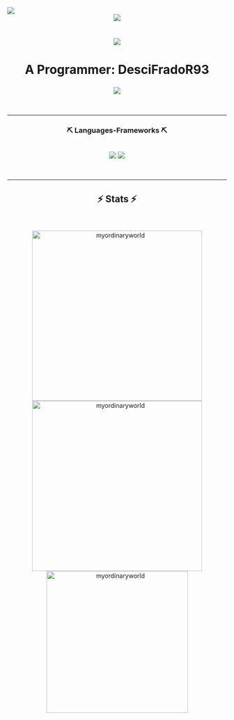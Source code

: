 <div><img align="center" src="https://visitor-badge.laobi.icu/badge?page_id=DesciFradoR93.DesciFradoR93" /></div>

<div align="center">
<img align="center" src="https://repository-images.githubusercontent.com/588181932/e36ec678-7984-4cdd-8e4c-a3932772ff8e">
</div>


<h1 align="center">
    <img src="https://readme-typing-svg.herokuapp.com/?font=Righteous&size=35&center=true&vCenter=true&width=500&height=70&duration=4000&lines=DesciFradoR;+93;" />
</h1>

<h1 align="center">A Programmer: DesciFradoR93</h1>
<h3 align="center">
    <img src="https://readme-typing-svg.herokuapp.com/?font=Righteous&size=25&center=true&vCenter=true&width=400&height=50&duration=3000&lines=Coding+is+a+Beautiful+World.;" />
</h3>
<br/>

<!--<h2 align="center"> 🏆 Trophies 🏆 </h2>
<br/>
<p align="center"> <a href="https://github.com/ryo-ma/github-profile-trophy"><img src="https://github-profile-trophy.vercel.app/?username=myordinaryworld" alt="myordinaryworld" /></a> </p>-->

<!--<h3 align="center">👋 Connect with me 👋</h3>
<p align="center">
<a href="https://instagram.com/cursedclient2563" target="blank"><img align="center" src="https://raw.githubusercontent.com/rahuldkjain/github-profile-readme-generator/master/src/images/icons/Social/instagram.svg" alt="cursedclient2563" height="30" width="40" /></a>
</p>-->
<hr/>
<h3 align="center">⛏️ Languages-Frameworks ⛏️</h3>
<br/>
<div align="center">
    <img src="https://skillicons.dev/icons?i=bootstrap,html,css,vscode,github,git" />
    <img src="https://skillicons.dev/icons?i=nodejs,python,javascript,flask" /><br>
</div>

<br/><hr/>


<h2 align="center">⚡ Stats ⚡</h2>
<br>
<br>
<div align="center">
<img width="390" src="https://github-readme-stats.vercel.app/api/top-langs?username=DesciFradoR93&show_icons=true&theme=dark&locale=en&layout=compact" alt="myordinaryworld" />

<img width="390" src="https://github-readme-stats.vercel.app/api?username=DesciFradoR93&show_icons=true&theme=dark&locale=en" alt="myordinaryworld" />

<img width="325" src="https://github-readme-streak-stats.herokuapp.com/?user=DesciFradoR93&theme=dark" alt="myordinaryworld" />
</div>
<!--<br/>
<hr/>
<div align="center">
  <h2>🐍 My Contributions 🐍</h2>
  <br>
  ![snake gif](https://github.com/DesciFradoR93/DesciFradoR93/blob/output/github-contribution-grid-snake.svg)
  <br/><br/><br/>
</div>
  <br/><br/>
  <hr/>
  <br/>-->
